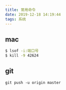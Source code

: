 ```yaml
---
title: 常用命令
date: 2019-12-18 14:19:44
tags: 系统
---
```


## mac
``` bash
$ lsof -i:端口号
$ kill -9 42624
```

## git

```
git push -u origin master
```